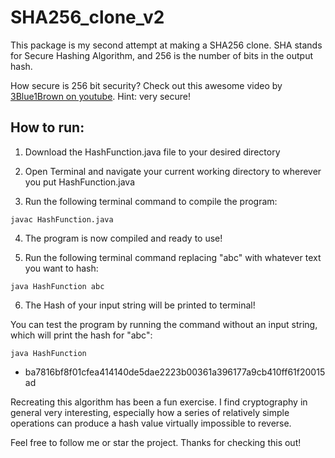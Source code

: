# SHA256_clone_v2

This package is my second attempt at making a SHA256 clone. SHA stands for Secure Hashing Algorithm, and 256 is 
the number of bits in the output hash. 

How secure is 256 bit security? Check out this awesome video by 
[3Blue1Brown on youtube](https://www.youtube.com/watch?v=S9JGmA5_unY&ab_channel=3Blue1Brown3Blue1Brown). 
Hint: very secure!

## How to run:

1) Download the HashFunction.java file to your desired directory

2) Open Terminal and navigate your current working directory to wherever you put HashFunction.java

3) Run the following terminal command to compile the program: 

`javac HashFunction.java`

4) The program is now compiled and ready to use!


5) Run the following terminal command replacing "abc" with whatever text you want to hash:

`java HashFunction abc`

6) The Hash of your input string will be printed to terminal!

You can test the program by running the command without an input string, which will print the hash for "abc":

`java HashFunction`

- ba7816bf8f01cfea414140de5dae2223b00361a396177a9cb410ff61f20015ad

Recreating this algorithm has been a fun exercise. I find cryptography in general very interesting, especially 
how a series of relatively simple operations can produce a hash value virtually impossible to reverse. 

Feel free to follow me or star the project. Thanks for checking this out! 
